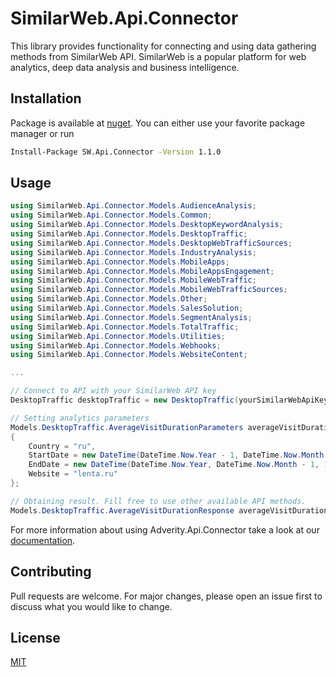 # SimilarWeb.Api.Connector
This library provides functionality for connecting and using data gathering methods from SimilarWeb API.
SimilarWeb is a popular platform for web analytics, deep data analysis and business intelligence.

## Installation
Package is available at [nuget](https://www.nuget.org/packages/SW.Api.Connector). You can either use your favorite package manager or run 

```bash
Install-Package SW.Api.Connector -Version 1.1.0
```

## Usage

```c#
using SimilarWeb.Api.Connector.Models.AudienceAnalysis;
using SimilarWeb.Api.Connector.Models.Common;
using SimilarWeb.Api.Connector.Models.DesktopKeywordAnalysis;
using SimilarWeb.Api.Connector.Models.DesktopTraffic;
using SimilarWeb.Api.Connector.Models.DesktopWebTrafficSources;
using SimilarWeb.Api.Connector.Models.IndustryAnalysis;
using SimilarWeb.Api.Connector.Models.MobileApps;
using SimilarWeb.Api.Connector.Models.MobileAppsEngagement;
using SimilarWeb.Api.Connector.Models.MobileWebTraffic;
using SimilarWeb.Api.Connector.Models.MobileWebTrafficSources;
using SimilarWeb.Api.Connector.Models.Other;
using SimilarWeb.Api.Connector.Models.SalesSolution;
using SimilarWeb.Api.Connector.Models.SegmentAnalysis;
using SimilarWeb.Api.Connector.Models.TotalTraffic;
using SimilarWeb.Api.Connector.Models.Utilities;
using SimilarWeb.Api.Connector.Models.Webhooks;
using SimilarWeb.Api.Connector.Models.WebsiteContent;

...

// Connect to API with your SimilarWeb API key
DesktopTraffic desktopTraffic = new DesktopTraffic(yourSimilarWebApiKey);

// Setting analytics parameters
Models.DesktopTraffic.AverageVisitDurationParameters averageVisitDurationParameters = new Models.DesktopTraffic.AverageVisitDurationParameters
{
    Country = "ru",
    StartDate = new DateTime(DateTime.Now.Year - 1, DateTime.Now.Month - 1, 1),
    EndDate = new DateTime(DateTime.Now.Year, DateTime.Now.Month - 1, 1),
    Website = "lenta.ru"
};

// Obtaining result. Fill free to use other available API methods.
Models.DesktopTraffic.AverageVisitDurationResponse averageVisitDurationResponse = desktopTraffic.GetAverageVisitDuration(averageVisitDurationParameters);

```

For more information about using Adverity.Api.Connector take a look at our [documentation](https://documenter.getpostman.com/view/5388671/RzfcNs8W).

## Contributing
Pull requests are welcome. For major changes, please open an issue first to discuss what you would like to change.

## License
[MIT](https://choosealicense.com/licenses/mit/)

